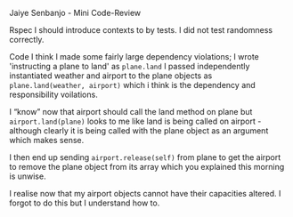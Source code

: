 
Jaiye Senbanjo - Mini Code-Review

Rspec
I should introduce contexts to by tests.
I did not test randomness correctly.

Code
I think I made some fairly large dependency violations;
I wrote 'instructing a plane to land' as `plane.land`
I passed independently instantiated weather and airport to the plane objects as `plane.land(weather, airport)` which i think is the dependency and responsibility voilations.

I “know” now that airport should call the land method on plane but `airport.land(plane)` looks to me like land is being called on airport - although clearly it is being called with the plane object as an argument which makes sense.

I then end up sending `airport.release(self)` from plane to get the airport to remove the plane object from its array which you explained this morning is unwise.

I realise now that my airport objects cannot have their capacities altered. I forgot to do this but I understand how to.
